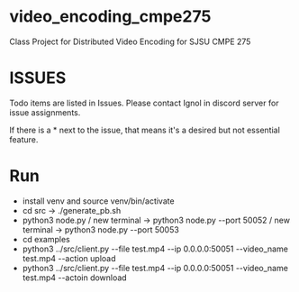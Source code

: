 # video_encoding_cmpe275
Class Project for Distributed Video Encoding for SJSU CMPE 275



# ISSUES

Todo items are listed in Issues. Please contact Ignol in discord server for issue assignments. 

If there is a * next to the issue, that means it's a desired but not essential feature.


# Run
- install venv and source venv/bin/activate
- cd src -> ./generate_pb.sh  
- python3 node.py / new terminal -> python3 node.py --port 50052 / new terminal -> python3 node.py --port 50053
- cd examples 
- python3 ../src/client.py --file test.mp4 --ip 0.0.0.0:50051 --video_name test.mp4 --action upload
- python3 ../src/client.py --file test.mp4 --ip 0.0.0.0:50051 --video_name test.mp4 --actoin download
